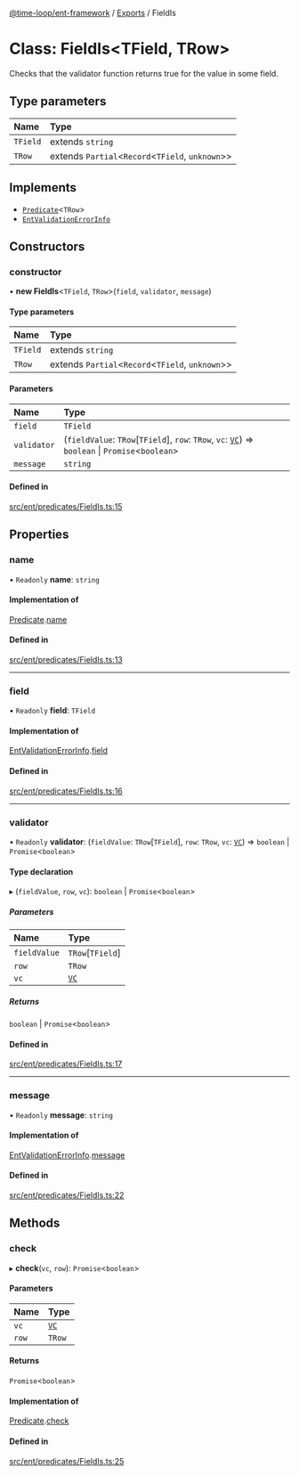 [@time-loop/ent-framework](../README.md) / [Exports](../modules.md) / FieldIs

# Class: FieldIs<TField, TRow\>

Checks that the validator function returns true for the value in some field.

## Type parameters

| Name | Type |
| :------ | :------ |
| `TField` | extends `string` |
| `TRow` | extends `Partial`<`Record`<`TField`, `unknown`\>\> |

## Implements

- [`Predicate`](../interfaces/Predicate.md)<`TRow`\>
- [`EntValidationErrorInfo`](../interfaces/EntValidationErrorInfo.md)

## Constructors

### constructor

• **new FieldIs**<`TField`, `TRow`\>(`field`, `validator`, `message`)

#### Type parameters

| Name | Type |
| :------ | :------ |
| `TField` | extends `string` |
| `TRow` | extends `Partial`<`Record`<`TField`, `unknown`\>\> |

#### Parameters

| Name | Type |
| :------ | :------ |
| `field` | `TField` |
| `validator` | (`fieldValue`: `TRow`[`TField`], `row`: `TRow`, `vc`: [`VC`](VC.md)) => `boolean` \| `Promise`<`boolean`\> |
| `message` | `string` |

#### Defined in

[src/ent/predicates/FieldIs.ts:15](https://github.com/clickup/ent-framework/blob/master/src/ent/predicates/FieldIs.ts#L15)

## Properties

### name

• `Readonly` **name**: `string`

#### Implementation of

[Predicate](../interfaces/Predicate.md).[name](../interfaces/Predicate.md#name)

#### Defined in

[src/ent/predicates/FieldIs.ts:13](https://github.com/clickup/ent-framework/blob/master/src/ent/predicates/FieldIs.ts#L13)

___

### field

• `Readonly` **field**: `TField`

#### Implementation of

[EntValidationErrorInfo](../interfaces/EntValidationErrorInfo.md).[field](../interfaces/EntValidationErrorInfo.md#field)

#### Defined in

[src/ent/predicates/FieldIs.ts:16](https://github.com/clickup/ent-framework/blob/master/src/ent/predicates/FieldIs.ts#L16)

___

### validator

• `Readonly` **validator**: (`fieldValue`: `TRow`[`TField`], `row`: `TRow`, `vc`: [`VC`](VC.md)) => `boolean` \| `Promise`<`boolean`\>

#### Type declaration

▸ (`fieldValue`, `row`, `vc`): `boolean` \| `Promise`<`boolean`\>

##### Parameters

| Name | Type |
| :------ | :------ |
| `fieldValue` | `TRow`[`TField`] |
| `row` | `TRow` |
| `vc` | [`VC`](VC.md) |

##### Returns

`boolean` \| `Promise`<`boolean`\>

#### Defined in

[src/ent/predicates/FieldIs.ts:17](https://github.com/clickup/ent-framework/blob/master/src/ent/predicates/FieldIs.ts#L17)

___

### message

• `Readonly` **message**: `string`

#### Implementation of

[EntValidationErrorInfo](../interfaces/EntValidationErrorInfo.md).[message](../interfaces/EntValidationErrorInfo.md#message)

#### Defined in

[src/ent/predicates/FieldIs.ts:22](https://github.com/clickup/ent-framework/blob/master/src/ent/predicates/FieldIs.ts#L22)

## Methods

### check

▸ **check**(`vc`, `row`): `Promise`<`boolean`\>

#### Parameters

| Name | Type |
| :------ | :------ |
| `vc` | [`VC`](VC.md) |
| `row` | `TRow` |

#### Returns

`Promise`<`boolean`\>

#### Implementation of

[Predicate](../interfaces/Predicate.md).[check](../interfaces/Predicate.md#check)

#### Defined in

[src/ent/predicates/FieldIs.ts:25](https://github.com/clickup/ent-framework/blob/master/src/ent/predicates/FieldIs.ts#L25)
